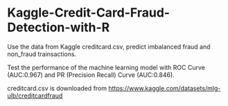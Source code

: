 # Kaggle-Credit-Card-Fraud-Detection-with-R

Use the data from Kaggle creditcard.csv, predict imbalanced fraud and non_fraud trainsactions.

Test the performance of the machine learning model with ROC Curve (AUC:0.967) and PR (Precision Recall) Curve (AUC:0.846).

creditcard.csv is downloaded from https://www.kaggle.com/datasets/mlg-ulb/creditcardfraud

